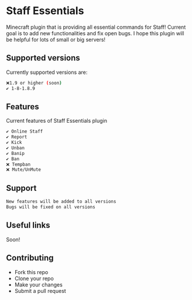 # Staff Essentials
Minecraft plugin that is providing all essential commands for Staff! Current goal is to add new functionalities and fix open bugs. I hope this plugin will be helpful for lots of small or big servers!


## Supported versions

Currently supported versions are:

```bash
❌1.9 or higher (soon)
✔️ 1-8-1.8.9
```

## Features

Current features of Staff Essentials plugin

```bash
✔️ Online Staff
✔️ Report
✔️ Kick
✔️ Unban
✔️ Banip
✔️ Ban
❌ Tempban
❌ Mute/UnMute
```

## Support

```bash
New features will be added to all versions
Bugs will be fixed on all versions
```

## Useful links
Soon!

## Contributing
- Fork this repo
- Clone your repo
- Make your changes
- Submit a pull request

